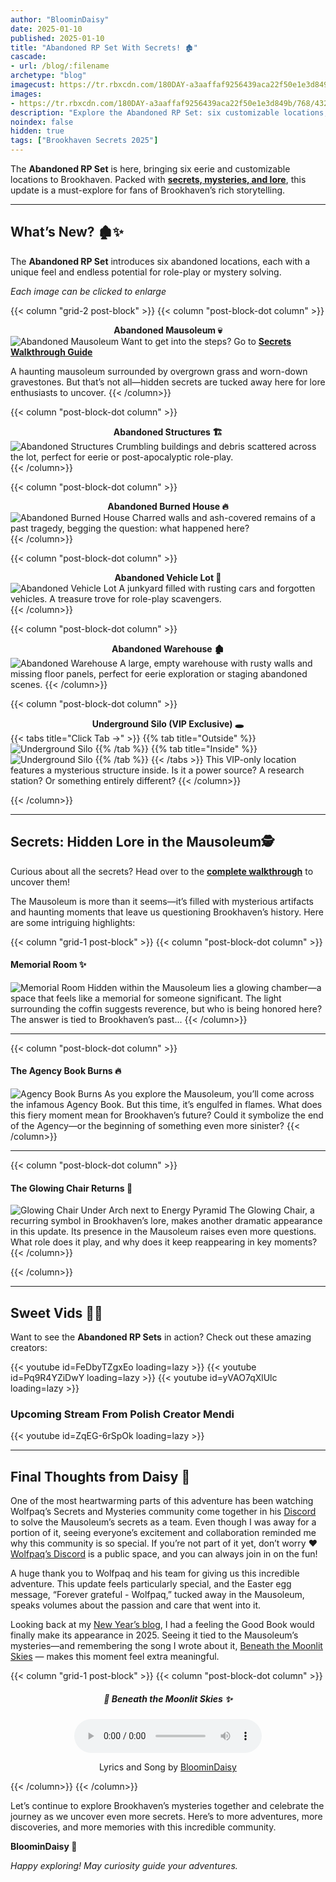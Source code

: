 ```yaml
---
author: "BloominDaisy"
date: 2025-01-10
published: 2025-01-10
title: "Abandoned RP Set With Secrets! 🏚️"
cascade:
- url: /blog/:filename
archetype: "blog"
imagecust: https://tr.rbxcdn.com/180DAY-a3aaffaf9256439aca22f50e1e3d849b/768/432/Image/Png/noFilter
images:
- https://tr.rbxcdn.com/180DAY-a3aaffaf9256439aca22f50e1e3d849b/768/432/Image/Png/noFilter
description: "Explore the Abandoned RP Set: six customizable locations, secrets hidden in the Mausoleum, and more Brookhaven mysteries for 2025!"
noindex: false
hidden: true
tags: ["Brookhaven Secrets 2025"]
---
```


The **Abandoned RP Set** is here, bringing six eerie and customizable locations to Brookhaven. Packed with [**secrets, mysteries, and lore**](#secrets-hidden-lore-in-the-mausoleum), this update is a must-explore for fans of Brookhaven’s rich storytelling.


---

## What’s New? 🏚️✨  

The **Abandoned RP Set** introduces six abandoned locations, each with a unique feel and endless potential for role-play or mystery solving.  

_Each image can be clicked to enlarge_

{{< column "grid-2 post-block" >}}
{{< column "post-block-dot column" >}}
**<center>Abandoned Mausoleum 💀</center>**
![Abandoned Mausoleum](/images/blog/abandoned_mausoleum.webp)
Want to get into the steps? Go to [**Secrets Walkthrough Guide**](/lore/quests/abandoned_mausoleum/)

A haunting mausoleum surrounded by overgrown grass and worn-down gravestones. But that’s not all—hidden secrets are tucked away here for lore enthusiasts to uncover. 
{{< /column>}}

{{< column "post-block-dot column" >}}
**<center>Abandoned Structures 🏗️</center>**
![Abandoned Structures](/images/blog/abandoned_structures.webp)
Crumbling buildings and debris scattered across the lot, perfect for eerie or post-apocalyptic role-play.  
{{< /column>}}

{{< column "post-block-dot column" >}}
**<center>Abandoned Burned House 🔥</center>**
![Abandoned Burned House](/images/blog/abandoned_burned_house.webp)
Charred walls and ash-covered remains of a past tragedy, begging the question: what happened here?  
{{< /column>}}

{{< column "post-block-dot column" >}}
**<center>Abandoned Vehicle Lot 🚗 </center>**
![Abandoned Vehicle Lot](/images/blog/abandoned_vehicle_lot.webp)
A junkyard filled with rusting cars and forgotten vehicles. A treasure trove for role-play scavengers.  
{{< /column>}}

{{< column "post-block-dot column" >}}
**<center>Abandoned Warehouse 🏚️</center>**
![Abandoned Warehouse](/images/blog/abandoned_warehouse.webp)
A large, empty warehouse with rusty walls and missing floor panels, perfect for eerie exploration or staging abandoned scenes.
{{< /column>}}

{{< column "post-block-dot column" >}}
**<center>Underground Silo (VIP Exclusive) 🕳️</center>**
{{< tabs title="Click Tab ->" >}}
{{% tab title="Outside" %}}
![Underground Silo](/images/blog/underground_silo.webp)
{{% /tab %}}
{{% tab title="Inside" %}}
![Underground Silo](/images/blog/underground_silo_inside.webp)
{{% /tab %}}
{{< /tabs >}}
This VIP-only location features a mysterious structure inside. Is it a power source? A research station? Or something entirely different?
{{< /column>}}

{{< /column>}}


---

## Secrets: Hidden Lore in the Mausoleum🕵️

Curious about all the secrets? Head over to the [**complete walkthrough**](/lore/quests/abandoned_mausoleum/) to uncover them!


The Mausoleum is more than it seems—it’s filled with mysterious artifacts and haunting moments that leave us questioning Brookhaven’s history. Here are some intriguing highlights:


{{< column "grid-1 post-block" >}}
{{< column "post-block-dot column" >}}
#### Memorial Room ✨</center>
![Memorial Room](/images/blog/memorial_room.webp)
Hidden within the Mausoleum lies a glowing chamber—a space that feels like a memorial for someone significant. The light surrounding the coffin suggests reverence, but who is being honored here? The answer is tied to Brookhaven’s past...
{{< /column>}}

---

{{< column "post-block-dot column" >}}
#### The Agency Book Burns 🔥</center>
![Agency Book Burns](/images/blog/agency_book_burns.webp)
As you explore the Mausoleum, you’ll come across the infamous Agency Book. But this time, it’s engulfed in flames. What does this fiery moment mean for Brookhaven’s future? Could it symbolize the end of the Agency—or the beginning of something even more sinister?
{{< /column>}}

---

{{< column "post-block-dot column" >}}
#### The Glowing Chair Returns 🌟
![Glowing Chair Under Arch next to Energy Pyramid](/images/blog/glowing_chair_arch_energy_pyramid.webp)
The Glowing Chair, a recurring symbol in Brookhaven’s lore, makes another dramatic appearance in this update. Its presence in the Mausoleum raises even more questions. What role does it play, and why does it keep reappearing in key moments?
{{< /column>}}

{{< /column>}}

---

## Sweet Vids 🎥✨  

Want to see the **Abandoned RP Sets** in action? Check out these amazing creators:  

<div class="grid-2 post-vid-dot">
{{< youtube id=FeDbyTZgxEo loading=lazy >}}
{{< youtube id=Pq9R4YZiDwY loading=lazy >}}
{{< youtube id=yVAO7qXlUlc loading=lazy >}}
</div>

### Upcoming Stream From Polish Creator Mendi

<div class="grid-1 post-vid-dot">
{{< youtube id=ZqEG-6rSpOk loading=lazy >}}
</div>

---

## Final Thoughts from Daisy 💜  

One of the most heartwarming parts of this adventure has been watching Wolfpaq’s Secrets and Mysteries community come together in his [Discord](https://discord.gg/wolfpaqgames) to solve the Mausoleum’s secrets as a team. Even though I was away for a portion of it, seeing everyone’s excitement and collaboration reminded me why this community is so special. If you’re not part of it yet, don’t worry :hearts: [Wolfpaq’s Discord](https://discord.gg/wolfpaqgames) is a public space, and you can always join in on the fun!

A huge thank you to Wolfpaq and his team for giving us this incredible adventure. This update feels particularly special, and the Easter egg message, “Forever grateful - Wolfpaq,” tucked away in the Mausoleum, speaks volumes about the passion and care that went into it.

Looking back at my [New Year’s blog](/blog/happy_new_year_2025/), I had a feeling the Good Book would finally make its appearance in 2025. Seeing it tied to the Mausoleum’s mysteries—and remembering the song I wrote about it, [Beneath the Moonlit Skies](/blog/happy_new_year_2025/#a-song-for-the-year-) — makes this moment feel extra meaningful.

{{< column "grid-1 post-block" >}}
{{< column "post-block-dot column" >}}
<center>

##### 🎵 Beneath the Moonlit Skies ✨
<audio controls>
  <source src="/media/Beneath_the_moonlit_skies.mp3" type="audio/mpeg" />
  <source src="/media/Beneath_the_moonlit_skies.ogg" type="audio/ogg" />
</audio>

Lyrics and Song by [BloominDaisy](/about/)

</center>

{{< /column>}}
{{< /column>}}

Let’s continue to explore Brookhaven’s mysteries together and celebrate the journey as we uncover even more secrets. Here’s to more adventures, more discoveries, and more memories with this incredible community.


**BloominDaisy 💜**

_Happy exploring! May curiosity guide your adventures._  
